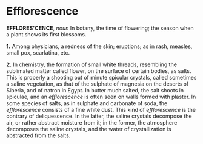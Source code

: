 # Efflorescence

**EFFLORES'CENCE**, _noun_ In botany, the time of flowering; the season when a plant shows its first blossoms.

**1.** Among physicians, a redness of the skin; eruptions; as in rash, measles, small pox, scarlatina, etc.

**2.** In chemistry, the formation of small white threads, resembling the sublimated matter called flower, on the surface of certain bodies, as salts. This is properly a shooting out of minute spicular crystals, called sometimes a saline vegetation, as that of the sulphate of magnesia on the deserts of Siberia, and of natron in Egypt. In butter much salted, the salt shoots in spiculae, and an _efflorescence_ is often seen on walls formed with plaster. In some species of salts, as in sulphate and carbonate of soda, the _efflorescence_ consists of a fine white dust. This kind of _efflorescence_ is the contrary of deliquescence. In the latter, the saline crystals decompose the air, or rather abstract moisture from it; in the former, the atmosphere decomposes the saline crystals, and the water of crystallization is abstracted from the salts.